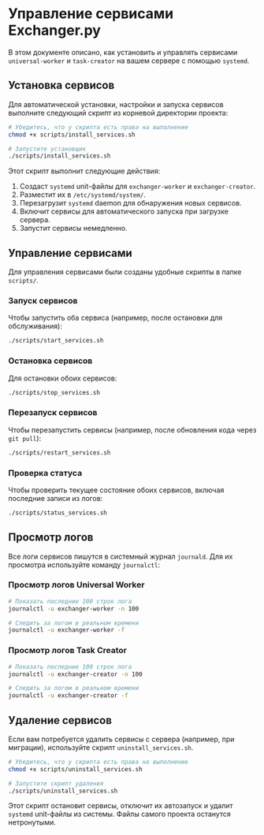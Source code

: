 # Управление сервисами Exchanger.py

В этом документе описано, как установить и управлять сервисами `universal-worker` и `task-creator` на вашем сервере с помощью `systemd`.

## Установка сервисов

Для автоматической установки, настройки и запуска сервисов выполните следующий скрипт из корневой директории проекта:

```bash
# Убедитесь, что у скрипта есть права на выполнение
chmod +x scripts/install_services.sh

# Запустите установщик
./scripts/install_services.sh
```

Этот скрипт выполнит следующие действия:
1.  Создаст `systemd` unit-файлы для `exchanger-worker` и `exchanger-creator`.
2.  Разместит их в `/etc/systemd/system/`.
3.  Перезагрузит `systemd` daemon для обнаружения новых сервисов.
4.  Включит сервисы для автоматического запуска при загрузке сервера.
5.  Запустит сервисы немедленно.

## Управление сервисами

Для управления сервисами были созданы удобные скрипты в папке `scripts/`.

### Запуск сервисов

Чтобы запустить оба сервиса (например, после остановки для обслуживания):
```bash
./scripts/start_services.sh
```

### Остановка сервисов

Для остановки обоих сервисов:
```bash
./scripts/stop_services.sh
```

### Перезапуск сервисов

Чтобы перезапустить сервисы (например, после обновления кода через `git pull`):
```bash
./scripts/restart_services.sh
```

### Проверка статуса

Чтобы проверить текущее состояние обоих сервисов, включая последние записи из логов:
```bash
./scripts/status_services.sh
```

## Просмотр логов

Все логи сервисов пишутся в системный журнал `journald`. Для их просмотра используйте команду `journalctl`:

### Просмотр логов Universal Worker
```bash
# Показать последние 100 строк лога
journalctl -u exchanger-worker -n 100

# Следить за логом в реальном времени
journalctl -u exchanger-worker -f
```

### Просмотр логов Task Creator
```bash
# Показать последние 100 строк лога
journalctl -u exchanger-creator -n 100

# Следить за логом в реальном времени
journalctl -u exchanger-creator -f
```

## Удаление сервисов

Если вам потребуется удалить сервисы с сервера (например, при миграции), используйте скрипт `uninstall_services.sh`.

```bash
# Убедитесь, что у скрипта есть права на выполнение
chmod +x scripts/uninstall_services.sh

# Запустите скрипт удаления
./scripts/uninstall_services.sh
```

Этот скрипт остановит сервисы, отключит их автозапуск и удалит `systemd` unit-файлы из системы. Файлы самого проекта останутся нетронутыми. 